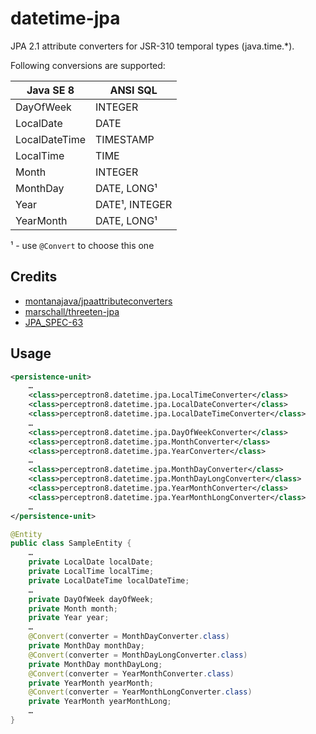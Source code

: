 datetime-jpa
============
JPA 2.1 attribute converters for JSR-310 temporal types (java.time.*).

Following conversions are supported:



| Java SE 8      | ANSI SQL       |
| -------------- | -------------- |
| DayOfWeek      | INTEGER        |
| LocalDate      | DATE           |
| LocalDateTime  | TIMESTAMP      |
| LocalTime      | TIME           |
| Month          | INTEGER        |
| MonthDay       | DATE, LONG¹    |
| Year           | DATE¹, INTEGER |
| YearMonth      | DATE, LONG¹    |

¹ - use `@Convert` to choose this one


Credits
-------
* [montanajava/jpaattributeconverters](https://bitbucket.org/montanajava/jpaattributeconverters) 
* [marschall/threeten-jpa](https://github.com/marschall/threeten-jpa)
* [JPA_SPEC-63](https://java.net/jira/browse/JPA_SPEC-63)


Usage
-----
```xml
<persistence-unit>
    …
    <class>perceptron8.datetime.jpa.LocalTimeConverter</class>
    <class>perceptron8.datetime.jpa.LocalDateConverter</class>
    <class>perceptron8.datetime.jpa.LocalDateTimeConverter</class>
    …
    <class>perceptron8.datetime.jpa.DayOfWeekConverter</class>
    <class>perceptron8.datetime.jpa.MonthConverter</class>
    <class>perceptron8.datetime.jpa.YearConverter</class>
    …
    <class>perceptron8.datetime.jpa.MonthDayConverter</class>
    <class>perceptron8.datetime.jpa.MonthDayLongConverter</class>
    <class>perceptron8.datetime.jpa.YearMonthConverter</class>
    <class>perceptron8.datetime.jpa.YearMonthLongConverter</class>
    …
</persistence-unit>
```

```java
@Entity
public class SampleEntity {
    …
    private LocalDate localDate;
    private LocalTime localTime;
    private LocalDateTime localDateTime;
    …
    private DayOfWeek dayOfWeek;
    private Month month;
    private Year year;
    …
    @Convert(converter = MonthDayConverter.class)
    private MonthDay monthDay;
    @Convert(converter = MonthDayLongConverter.class)
    private MonthDay monthDayLong;
    @Convert(converter = YearMonthConverter.class)
    private YearMonth yearMonth;
    @Convert(converter = YearMonthLongConverter.class)
    private YearMonth yearMonthLong;
    …
}
```
